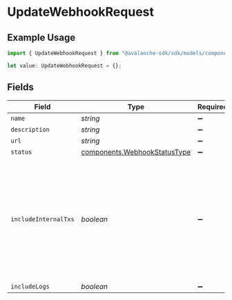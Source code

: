 # UpdateWebhookRequest

## Example Usage

```typescript
import { UpdateWebhookRequest } from "@avalanche-sdk/sdk/models/components";

let value: UpdateWebhookRequest = {};
```

## Fields

| Field                                                                                                               | Type                                                                                                                | Required                                                                                                            | Description                                                                                                         |
| ------------------------------------------------------------------------------------------------------------------- | ------------------------------------------------------------------------------------------------------------------- | ------------------------------------------------------------------------------------------------------------------- | ------------------------------------------------------------------------------------------------------------------- |
| `name`                                                                                                              | *string*                                                                                                            | :heavy_minus_sign:                                                                                                  | N/A                                                                                                                 |
| `description`                                                                                                       | *string*                                                                                                            | :heavy_minus_sign:                                                                                                  | N/A                                                                                                                 |
| `url`                                                                                                               | *string*                                                                                                            | :heavy_minus_sign:                                                                                                  | N/A                                                                                                                 |
| `status`                                                                                                            | [components.WebhookStatusType](../../models/components/webhookstatustype.md)                                        | :heavy_minus_sign:                                                                                                  | N/A                                                                                                                 |
| `includeInternalTxs`                                                                                                | *boolean*                                                                                                           | :heavy_minus_sign:                                                                                                  | Whether to include traces in the webhook payload. Traces are only available for C-Chain on chainId 43113 and 43114. |
| `includeLogs`                                                                                                       | *boolean*                                                                                                           | :heavy_minus_sign:                                                                                                  | N/A                                                                                                                 |